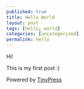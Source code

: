 ```yaml
---
published: true
title: Hello World
layout: post
tags: [hello, world]
categories: [uncategorized]
permalink: hello
---
```

Hi!

This is my first post :)

Powered by [TinyPress](https://tinypress.co/)